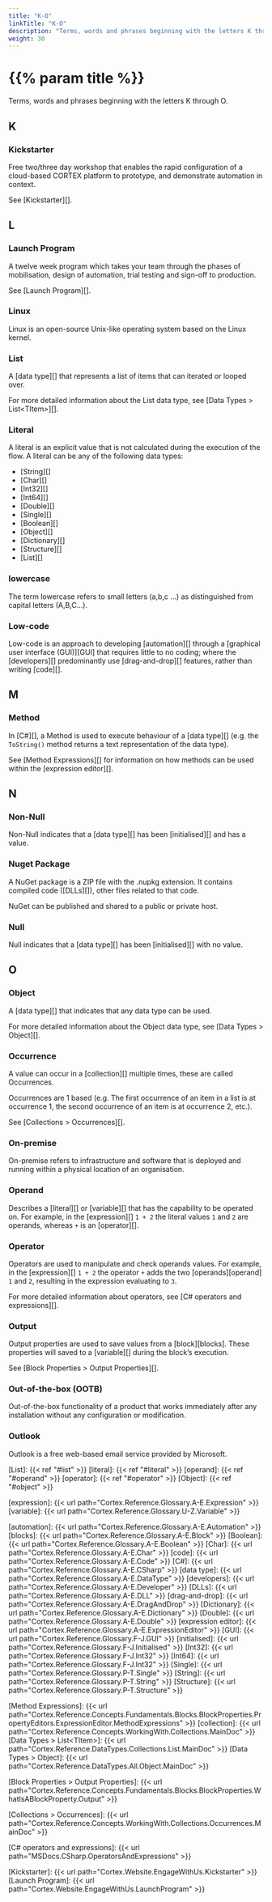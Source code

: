 ```yaml
---
title: "K-O"
linkTitle: "K-O"
description: "Terms, words and phrases beginning with the letters K through O."
weight: 30
---
```


# {{% param title %}}

Terms, words and phrases beginning with the letters K through O.

## K

### Kickstarter

Free two/three day workshop that enables the rapid configuration of a cloud-based CORTEX platform to prototype, and demonstrate automation in context.

See [Kickstarter][].

## L

### Launch Program

A twelve week program which takes your team through the phases of mobilisation, design of automation, trial testing and sign-off to production.

See [Launch Program][].

### Linux

Linux is an open-source Unix-like operating system based on the Linux kernel.

### List

A [data type][] that represents a list of items that can iterated or looped over.

For more detailed information about the List data type, see [Data Types > List&lt;TItem&gt;][].

### Literal

A literal is an explicit value that is not calculated during the execution of the flow. A literal can be any of the following data types:

- [String][]
- [Char][]
- [Int32][]
- [Int64][]
- [Double][]
- [Single][]
- [Boolean][]
- [Object][]
- [Dictionary][]
- [Structure][]
- [List][]

### lowercase

The term lowercase refers to small letters (a,b,c ...) as distinguished from capital letters (A,B,C...).

### Low-code

Low-code is an approach to developing [automation][] through a [graphical user interface (GUI)][GUI] that requires little to no coding; where the [developers][] predominantly use [drag-and-drop][] features, rather than writing [code][].

## M

### Method

In [C#][], a Method is used to execute behaviour of a [data type][] (e.g. the `ToString()` method returns a text representation of the data type).

See [Method Expressions][] for information on how methods can be used within the [expression editor][].

## N

### Non-Null

Non-Null indicates that a [data type][] has been [initialised][] and has a value.

### Nuget Package

A NuGet package is a ZIP file with the .nupkg extension. It contains compiled code ([DLLs][]), other files related to that code.

NuGet can be published and shared to a public or private host.

### Null

Null indicates that a [data type][] has been [initialised][] with no value.

## O

### Object

A [data type][] that indicates that any data type can be used.

For more detailed information about the Object data type, see [Data Types > Object][].

### Occurrence

A value can occur in a [collection][] multiple times, these are called Occurrences.

Occurrences are 1 based (e.g. The first occurrence of an item in a list is at occurrence 1, the second occurrence of an item is at occurrence 2, etc.).

See [Collections > Occurrences][].

### On-premise

On-premise refers to infrastructure and software that is deployed and running within a physical location of an organisation.

### Operand

Describes a [literal][] or [variable][] that has the capability to be operated on. For example, in the [expression][] `1 + 2` the literal values `1` and `2` are operands, whereas `+` is an [operator][].

### Operator

Operators are used to manipulate and check operands values. For example, in the [expression][] `1 + 2` the operator `+` adds the two [operands][operand] `1` and `2`, resulting in the expression evaluating to `3`.

For more detailed information about operators, see [C# operators and expressions][].

### Output

Output properties are used to save values from a [block][blocks]. These properties will saved to a [variable][] during the block’s execution.

See [Block Properties > Output Properties][].

### Out-of-the-box (OOTB)

Out-of-the-box functionality of a product that works immediately after any installation without any configuration or modification.

### Outlook

Outlook is a free web-based email service provided by Microsoft.

[List]: {{< ref "#list" >}}
[literal]: {{< ref "#literal" >}}
[operand]: {{< ref "#operand" >}}
[operator]: {{< ref "#operator" >}}
[Object]: {{< ref "#object" >}}

[expression]: {{< url path="Cortex.Reference.Glossary.A-E.Expression" >}}
[variable]: {{< url path="Cortex.Reference.Glossary.U-Z.Variable" >}}

[automation]: {{< url path="Cortex.Reference.Glossary.A-E.Automation" >}}
[blocks]: {{< url path="Cortex.Reference.Glossary.A-E.Block" >}}
[Boolean]: {{< url path="Cortex.Reference.Glossary.A-E.Boolean" >}}
[Char]: {{< url path="Cortex.Reference.Glossary.A-E.Char" >}}
[code]: {{< url path="Cortex.Reference.Glossary.A-E.Code" >}}
[C#]: {{< url path="Cortex.Reference.Glossary.A-E.CSharp" >}}
[data type]: {{< url path="Cortex.Reference.Glossary.A-E.DataType" >}}
[developers]: {{< url path="Cortex.Reference.Glossary.A-E.Developer" >}}
[DLLs]: {{< url path="Cortex.Reference.Glossary.A-E.DLL" >}}
[drag-and-drop]: {{< url path="Cortex.Reference.Glossary.A-E.DragAndDrop" >}}
[Dictionary]: {{< url path="Cortex.Reference.Glossary.A-E.Dictionary" >}}
[Double]: {{< url path="Cortex.Reference.Glossary.A-E.Double" >}}
[expression editor]: {{< url path="Cortex.Reference.Glossary.A-E.ExpressionEditor" >}}
[GUI]: {{< url path="Cortex.Reference.Glossary.F-J.GUI" >}}
[initialised]: {{< url path="Cortex.Reference.Glossary.F-J.Initialised" >}}
[Int32]: {{< url path="Cortex.Reference.Glossary.F-J.Int32" >}}
[Int64]: {{< url path="Cortex.Reference.Glossary.F-J.Int32" >}}
[Single]: {{< url path="Cortex.Reference.Glossary.P-T.Single" >}}
[String]: {{< url path="Cortex.Reference.Glossary.P-T.String" >}}
[Structure]: {{< url path="Cortex.Reference.Glossary.P-T.Structure" >}}

[Method Expressions]: {{< url path="Cortex.Reference.Concepts.Fundamentals.Blocks.BlockProperties.PropertyEditors.ExpressionEditor.MethodExpressions" >}}
[collection]: {{< url path="Cortex.Reference.Concepts.WorkingWith.Collections.MainDoc" >}}
[Data Types > List&lt;TItem&gt;]: {{< url path="Cortex.Reference.DataTypes.Collections.List.MainDoc" >}}
[Data Types > Object]: {{< url path="Cortex.Reference.DataTypes.All.Object.MainDoc" >}}

[Block Properties > Output Properties]: {{< url path="Cortex.Reference.Concepts.Fundamentals.Blocks.BlockProperties.WhatIsABlockProperty.Output" >}}

[Collections > Occurrences]: {{< url path="Cortex.Reference.Concepts.WorkingWith.Collections.Occurrences.MainDoc" >}}

[C# operators and expressions]: {{< url path="MSDocs.CSharp.OperatorsAndExpressions" >}}

[Kickstarter]: {{< url path="Cortex.Website.EngageWithUs.Kickstarter" >}}
[Launch Program]: {{< url path="Cortex.Website.EngageWithUs.LaunchProgram" >}}
